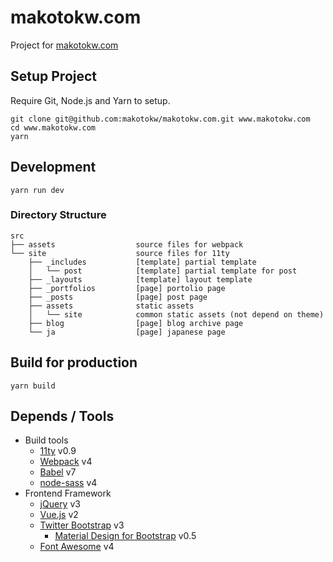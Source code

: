 makotokw.com
==============

Project for [makotokw.com](https://makotokw.com)

## Setup Project

Require Git, Node.js and Yarn to setup.

```
git clone git@github.com:makotokw/makotokw.com.git www.makotokw.com
cd www.makotokw.com
yarn
```

## Development

```
yarn run dev
```


### Directory Structure

```
src
├── assets                  source files for webpack
└── site                    source files for 11ty
    ├── _includes           [template] partial template
    │   └── post            [template] partial template for post
    ├── _layouts            [template] layout template
    ├── _portfolios         [page] portolio page
    ├── _posts              [page] post page
    ├── assets              static assets
    │   └── site            common static assets (not depend on theme)
    ├── blog                [page] blog archive page
    └── ja                  [page] japanese page
```


## Build for production

```
yarn build
```

## Depends / Tools

* Build tools
    * [11ty](https://github.com/11ty/eleventy/) v0.9
    * [Webpack](https://webpack.js.org/) v4
    * [Babel](https://babeljs.io/) v7
    * [node-sass](https://github.com/sass/node-sass) v4
* Frontend Framework
    * [jQuery](https://jquery.com/) v3
    * [Vue.js](https://vuejs.org/) v2
    * [Twitter Bootstrap](https://getbootstrap.com/) v3
        * [Material Design for Bootstrap](https://fezvrasta.github.io/bootstrap-material-design/) v0.5
    * [Font Awesome](https://fontawesome.com/) v4

